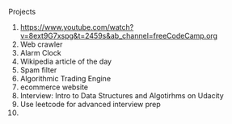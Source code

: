Projects
1. https://www.youtube.com/watch?v=8ext9G7xspg&t=2459s&ab_channel=freeCodeCamp.org
2. Web crawler
3. Alarm Clock
4. Wikipedia article of the day
5. Spam filter
6. Algorithmic Trading Engine
7. ecommerce website
8. Interview: Intro to Data Structures and Algotirhms on Udacity
9. Use leetcode for advanced interview prep
10. 
